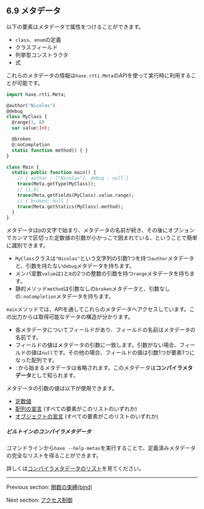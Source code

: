 ## 6.9 メタデータ

以下の要素はメタデータで属性をつけることができます。

* `class`、`enum`の定義
* クラスフィールド
* 列挙型コンストラクタ
* 式

これらのメタデータの情報は`haxe.rtti.Meta`のAPIを使って実行時に利用することが可能です。

```haxe
import haxe.rtti.Meta;

@author("Nicolas")
@debug
class MyClass {
  @range(1, 8)
  var value:Int;

  @broken
  @:noCompletion
  static function method() { }
}

class Main {
  static public function main() {
    // { author : ["Nicolas"], debug : null }
    trace(Meta.getType(MyClass));
    // [1,8]
    trace(Meta.getFields(MyClass).value.range);
    // { broken: null }
    trace(Meta.getStatics(MyClass).method);
  }
}
```

メタデータは`@`の文字で始まり、メタデータの名前が続き、その後にオプションでカンマで区切った定数値の引数が小かっこで囲まれている、ということで簡単に識別できます。

* `MyClass`クラスは`"Nicolas"`という文字列の引数1つを持つ`author`メタデータと、引数を持たない`debug`メタデータを持ちます。
* メンバ変数`value`は`1`と`8`の2つの整数の引数を持つ`range`メタデータを持ちます。
* 静的メソッド`method`は引数なしの`broken`メタデータと、引数なしの`:noCompletion`メタデータを持ちます。

`main`メソッドでは、APIを通してこれらのメタデータへアクセスしています。この出力からは取得可能なデータの構造が分かります。

* 各メタデータについてフィールドがあり、フィールドの名前はメタデータの名前です。
* フィールドの値はメタデータの引数に一致します。引数がない場合、フィールドの値は`null`です。その他の場合、フィールドの値は引数1つが要素1つになった配列です。
* `:`から始まるメタデータは省略されます。このメタデータは**コンパイラメタデータ**として知られます。

メタデータの引数の値は以下が使用できます。

* [定数値](expression-constants.md)
* [配列の宣言](expression-array-declaration.md) (すべての要素がこのリストのいずれか)
* [オブジェクトの宣言](expression-object-declaration.md) (すべての要素がこのリストのいずれか)

##### ビルトインのコンパイラメタデータ
コマンドラインから`haxe --help-metas`を実行することで、定義済みメタデータの完全なリストを得ることができます。

詳しくは[コンパイラメタデータのリスト](cr-metadata.md)を見てください。

---

Previous section: [関数の束縛(bind)](lf-function-bindings.md)

Next section: [アクセス制御](lf-access-control.md)